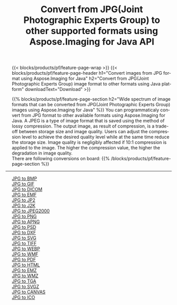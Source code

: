 ﻿---
title: Convert from JPG(Joint Photographic Experts Group) to other supported formats using Aspose.Imaging for Java API 
weight: 3920
url: /java/conversion/from/jpg 
lang: en
langdirlevel: 2
locales: zh-hans,ja,it,ru,de,es,fr,nl,id,lt,pl,pt,vi,tr,ko,zh-hant,ar,hi,th,sv,cs,uk,he
description: Aspose.Imaging API can easily convert from JPG(Joint Photographic Experts Group) to other formats using Java platform
---

{{< blocks/products/pf/feature-page-wrap >}}
{{< blocks/products/pf/feature-page-header h1="Convert images from JPG format using Aspose.Imaging for Java" h2="Convert from JPG(Joint Photographic Experts Group) image format to other formats using Java platform" downloadText="Download" >}}


{{% blocks/products/pf/feature-page-section  h2="Wide spectrum of image formats that can be converted from JPG(Joint Photographic Experts Group) images using Aspose.Imaging for Java" %}}
You can programmaticaly convert from JPG format to other available formats using 
Aspose.Imaging for Java. A JPEG is a type of image format that is saved using the method of lossy compression. The output image, as result of compression, is a trade-off between storage size and image quality. Users can adjust the compression level to achieve the desired quality level while at the same time reduce the storage size. Image quality is negligibly affected if 10:1 compression is applied to the image. The higher the compression value, the higher the degradation in image quality.
<br/>
There are following conversions on board:
{{% /blocks/products/pf/feature-page-section %}}
<div class="container-fluid productfamilypage bg-gray">
    <div class="convertypes bg-gray agp-content section">
        <div class="container">
		<hr style="margin-left:-20px;"/>
		<div class="row other-converters">
		    <div class='col-md-2 other-converter remove-lp remove-rp'><a href="/imaging/java/conversion/jpg-to-bmp" >JPG to BMP</a></div><div class='col-md-2 other-converter remove-lp remove-rp'><a href="/imaging/java/conversion/jpg-to-gif" >JPG to GIF</a></div><div class='col-md-2 other-converter remove-lp remove-rp'><a href="/imaging/java/conversion/jpg-to-dicom" >JPG to DICOM</a></div><div class='col-md-2 other-converter remove-lp remove-rp'><a href="/imaging/java/conversion/jpg-to-emf" >JPG to EMF</a></div><div class='col-md-2 other-converter remove-lp remove-rp'><a href="/imaging/java/conversion/jpg-to-jp2" >JPG to JP2</a></div><div class='col-md-2 other-converter remove-lp remove-rp'><a href="/imaging/java/conversion/jpg-to-j2k" >JPG to J2K</a></div><div class='col-md-2 other-converter remove-lp remove-rp'><a href="/imaging/java/conversion/jpg-to-jpeg2000" >JPG to JPEG2000</a></div><div class='col-md-2 other-converter remove-lp remove-rp'><a href="/imaging/java/conversion/jpg-to-png" >JPG to PNG</a></div><div class='col-md-2 other-converter remove-lp remove-rp'><a href="/imaging/java/conversion/jpg-to-apng" >JPG to APNG</a></div><div class='col-md-2 other-converter remove-lp remove-rp'><a href="/imaging/java/conversion/jpg-to-psd" >JPG to PSD</a></div><div class='col-md-2 other-converter remove-lp remove-rp'><a href="/imaging/java/conversion/jpg-to-dxf" >JPG to DXF</a></div><div class='col-md-2 other-converter remove-lp remove-rp'><a href="/imaging/java/conversion/jpg-to-svg" >JPG to SVG</a></div><div class='col-md-2 other-converter remove-lp remove-rp'><a href="/imaging/java/conversion/jpg-to-tiff" >JPG to TIFF</a></div><div class='col-md-2 other-converter remove-lp remove-rp'><a href="/imaging/java/conversion/jpg-to-webp" >JPG to WEBP</a></div><div class='col-md-2 other-converter remove-lp remove-rp'><a href="/imaging/java/conversion/jpg-to-wmf" >JPG to WMF</a></div><div class='col-md-2 other-converter remove-lp remove-rp'><a href="/imaging/java/conversion/jpg-to-pdf" >JPG to PDF</a></div><div class='col-md-2 other-converter remove-lp remove-rp'><a href="/imaging/java/conversion/jpg-to-html" >JPG to HTML</a></div><div class='col-md-2 other-converter remove-lp remove-rp'><a href="/imaging/java/conversion/jpg-to-emz" >JPG to EMZ</a></div><div class='col-md-2 other-converter remove-lp remove-rp'><a href="/imaging/java/conversion/jpg-to-wmz" >JPG to WMZ</a></div><div class='col-md-2 other-converter remove-lp remove-rp'><a href="/imaging/java/conversion/jpg-to-tga" >JPG to TGA</a></div><div class='col-md-2 other-converter remove-lp remove-rp'><a href="/imaging/java/conversion/jpg-to-svgz" >JPG to SVGZ</a></div><div class='col-md-2 other-converter remove-lp remove-rp'><a href="/imaging/java/conversion/jpg-to-canvas" >JPG to CANVAS</a></div><div class='col-md-2 other-converter remove-lp remove-rp'><a href="/imaging/java/conversion/jpg-to-ico" >JPG to ICO</a></div>
                </div>
        </div>
    </div>
</div>
<br/>

